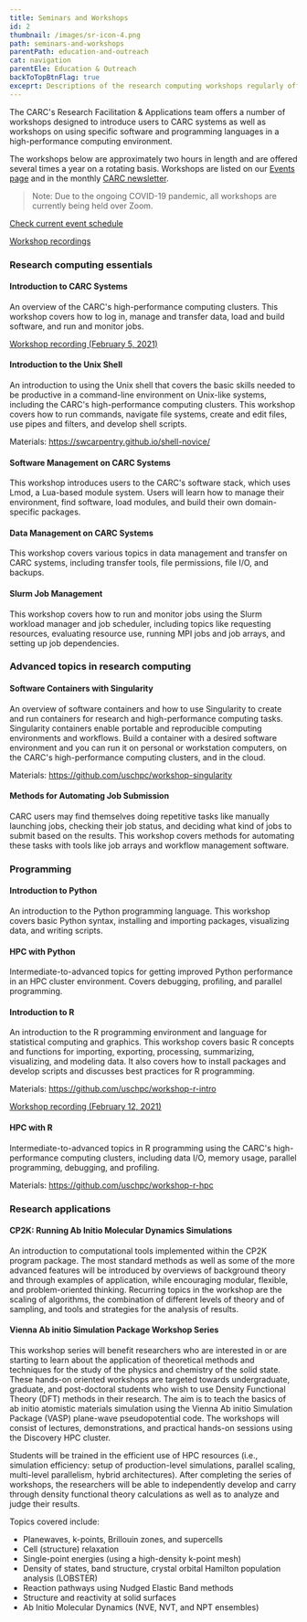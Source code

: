 ```yaml
---
title: Seminars and Workshops
id: 2
thumbnail: /images/sr-icon-4.png
path: seminars-and-workshops
parentPath: education-and-outreach
cat: navigation
parentEle: Education & Outreach
backToTopBtnFlag: true
exceprt: Descriptions of the research computing workshops regularly offered by the CARC.
---
```


The CARC's Research Facilitation & Applications team offers a number of workshops designed to introduce users to CARC systems as well as workshops on using specific software and programming languages in a high-performance computing environment.

The workshops below are approximately two hours in length and are offered several times a year on a rotating basis. Workshops are listed on our [Events page](/news-and-events/events) and in the monthly [CARC newsletter](https://usc.us10.list-manage.com/subscribe?u=1bdd19e9fa2d811ef66b3485a&id=a97e98a50e).

> Note: Due to the ongoing COVID-19 pandemic, all workshops are currently being held over Zoom.

<a href="/news-and-events/events" class="markdown-custom-link">Check current event schedule</a>

<a href="/education-and-outreach/video-learning" class="markdown-custom-link">Workshop recordings</a>

### Research computing essentials

#### Introduction to CARC Systems

An overview of the CARC's high-performance computing clusters. This workshop covers how to log in, manage and transfer data, load and build software, and run and monitor jobs.

[Workshop recording (February 5, 2021)](/education-and-outreach/video-learning/discovery-overview)

#### Introduction to the Unix Shell

An introduction to using the Unix shell that covers the basic skills needed to be productive in a command-line environment on Unix-like systems, including the CARC's high-performance computing clusters. This workshop covers how to run commands, navigate file systems, create and edit files, use pipes and filters, and develop shell scripts.

Materials: https://swcarpentry.github.io/shell-novice/

#### Software Management on CARC Systems

This workshop introduces users to the CARC's software stack, which uses Lmod, a Lua-based module system. Users will learn how to manage their environment, find software, load modules, and build their own domain-specific packages.

#### Data Management on CARC Systems

This workshop covers various topics in data management and transfer on CARC systems, including transfer tools, file permissions, file I/O, and backups.

#### Slurm Job Management

This workshop covers how to run and monitor jobs using the Slurm workload manager and job scheduler, including topics like requesting resources, evaluating resource use, running MPI jobs and job arrays, and setting up job dependencies.

### Advanced topics in research computing

#### Software Containers with Singularity

An overview of software containers and how to use Singularity to create and run containers for research and high-performance computing tasks. Singularity containers enable portable and reproducible computing environments and workflows. Build a container with a desired software environment and you can run it on personal or workstation computers, on the CARC's high-performance computing clusters, and in the cloud.

Materials: https://github.com/uschpc/workshop-singularity

#### Methods for Automating Job Submission

CARC users may find themselves doing repetitive tasks like manually launching jobs, checking their job status, and deciding what kind of jobs to submit based on the results. This workshop covers methods for automating these tasks with tools like job arrays and workflow management software.

### Programming

#### Introduction to Python

An introduction to the Python programming language. This workshop covers basic Python syntax, installing and importing packages, visualizing data, and writing scripts.

#### HPC with Python

Intermediate-to-advanced topics for getting improved Python performance in an HPC cluster environment. Covers debugging, profiling, and parallel programming.

#### Introduction to R

An introduction to the R programming environment and language for statistical computing and graphics. This workshop covers basic R concepts and functions for importing, exporting, processing, summarizing, visualizing, and modeling data. It also covers how to install packages and develop scripts and discusses best practices for R programming.

Materials: https://github.com/uschpc/workshop-r-intro

[Workshop recording (February 12, 2021)](/education-and-outreach/video-learning/intro-to-r)

#### HPC with R

Intermediate-to-advanced topics in R programming using the CARC's high-performance computing clusters, including data I/O, memory usage, parallel programming, debugging, and profiling.

Materials: https://github.com/uschpc/workshop-r-hpc

### Research applications

#### CP2K: Running Ab Initio Molecular Dynamics Simulations

An introduction to computational tools implemented within the CP2K program package. The most standard methods as well as some of the more advanced features will be introduced by overviews of background theory and through examples of application, while encouraging modular, flexible, and problem-oriented thinking. Recurring topics in the workshop are the scaling of algorithms, the combination of different levels of theory and of sampling, and tools and strategies for the analysis of results.

#### Vienna Ab initio Simulation Package Workshop Series

This workshop series will benefit researchers who are interested in or are starting to learn about the application of theoretical methods and techniques for the study of the physics and chemistry of the solid state. These hands-on oriented workshops are targeted towards undergraduate, graduate, and post-doctoral students who wish to use Density Functional Theory (DFT) methods in their research. The aim is to teach the basics of ab initio atomistic materials simulation using the Vienna Ab initio Simulation Package (VASP) plane-wave pseudopotential code. The workshops will consist of lectures, demonstrations, and practical hands-on sessions using the Discovery HPC cluster.

Students will be trained in the efficient use of HPC resources (i.e., simulation efficiency: setup of production-level simulations, parallel scaling, multi-level parallelism, hybrid architectures). After completing the series of workshops, the researchers will be able to independently develop and carry through density functional theory calculations as well as to analyze and judge their results.

Topics covered include:

- Planewaves, k-points, Brillouin zones, and supercells
- Cell (structure) relaxation
- Single-point energies (using a high-density k-point mesh)
- Density of states, band structure, crystal orbital Hamilton population analysis (LOBSTER)
- Reaction pathways using Nudged Elastic Band methods
- Structure and reactivity at solid surfaces
- Ab Initio Molecular Dynamics (NVE, NVT, and NPT ensembles)
